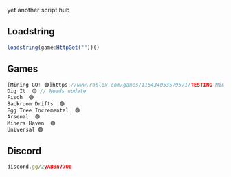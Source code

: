 yet another script hub

## Loadstring
```js
loadstring(game:HttpGet(""))()
```

## Games
```js
[Mining GO! 🟢]https://www.roblox.com/games/116434053579571/TESTING-Mining-GO
Dig It  🟡 // Needs update
Fisch  🟢
Backroom Drifts  🟢
Egg Tree Incremental  🟢
Arsenal  🟢
Miners Haven  🟢
Universal 🟢 
```

## Discord
```js
discord.gg/2yAB9n77Uq
```
